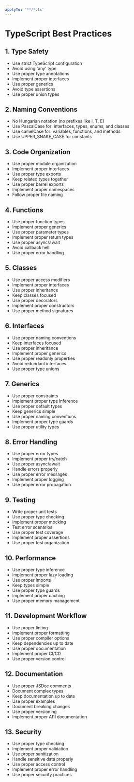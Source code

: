 ```yaml
---
applyTo: '**/*.ts'
---
```


# TypeScript Best Practices

## 1. Type Safety

- Use strict TypeScript configuration
- Avoid using 'any' type
- Use proper type annotations
- Implement proper interfaces
- Use proper generics
- Avoid type assertions
- Use proper union types

## 2. Naming Conventions

- No Hungarian notation (no prefixes like I, T, E)
- Use PascalCase for: interfaces, types, enums, and classes
- Use camelCase for: variables, functions, and methods
- Use UPPER_SNAKE_CASE for constants

## 3. Code Organization

- Use proper module organization
- Implement proper interfaces
- Use proper type exports
- Keep related types together
- Use proper barrel exports
- Implement proper namespaces
- Follow proper file naming

## 4. Functions

- Use proper function types
- Implement proper generics
- Use proper parameter types
- Implement proper return types
- Use proper async/await
- Avoid callback hell
- Use proper error handling

## 5. Classes

- Use proper access modifiers
- Implement proper interfaces
- Use proper inheritance
- Keep classes focused
- Use proper decorators
- Implement proper constructors
- Use proper method signatures

## 6. Interfaces

- Use proper naming conventions
- Keep interfaces focused
- Use proper inheritance
- Implement proper generics
- Use proper readonly properties
- Avoid redundant interfaces
- Use proper type unions

## 7. Generics

- Use proper constraints
- Implement proper type inference
- Use proper default types
- Keep generics simple
- Use proper naming conventions
- Implement proper type guards
- Use proper utility types

## 8. Error Handling

- Use proper error types
- Implement proper try/catch
- Use proper async/await
- Handle errors properly
- Use proper error messages
- Implement proper logging
- Use proper error propagation

## 9. Testing

- Write proper unit tests
- Use proper type checking
- Implement proper mocking
- Test error scenarios
- Use proper test coverage
- Implement proper assertions
- Use proper test organization

## 10. Performance

- Use proper type inference
- Implement proper lazy loading
- Use proper imports
- Keep types simple
- Use proper type guards
- Implement proper caching
- Use proper memory management

## 11. Development Workflow

- Use proper linting
- Implement proper formatting
- Use proper compiler options
- Keep dependencies up to date
- Use proper documentation
- Implement proper CI/CD
- Use proper version control

## 12. Documentation

- Use proper JSDoc comments
- Document complex types
- Keep documentation up to date
- Use proper examples
- Document breaking changes
- Use proper versioning
- Implement proper API documentation

## 13. Security

- Use proper type checking
- Implement proper validation
- Use proper sanitization
- Handle sensitive data properly
- Use proper access control
- Implement proper error handling
- Use proper security practices
